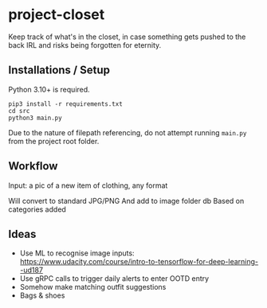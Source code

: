 # project-closet

Keep track of what's in the closet, in case something gets pushed to the back IRL and risks being forgotten for eternity.

## Installations / Setup

Python 3.10+ is required.

```
pip3 install -r requirements.txt
cd src
python3 main.py
```

Due to the nature of filepath referencing, do not attempt running `main.py` from the project root folder.

## Workflow

Input: a pic of a new item of clothing, any format

Will convert to standard JPG/PNG
And add to image folder db
Based on categories added

## Ideas
- Use ML to recognise image inputs: https://www.udacity.com/course/intro-to-tensorflow-for-deep-learning--ud187
- Use gRPC calls to trigger daily alerts to enter OOTD entry
- Somehow make matching outfit suggestions
- Bags & shoes